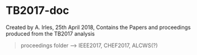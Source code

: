 # TB2017-doc
Created by A. Irles, 25th April 2018,
Contains the Papers and proceedings produced from the TB2017 analysis

> proceedings folder --> IEEE2017, CHEF2017, ALCWS(?)
